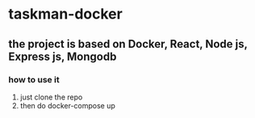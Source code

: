 # taskman-docker

## the project is based on Docker, React, Node js, Express js, Mongodb

### how to use it
1. just clone the repo
2. then do docker-compose up
